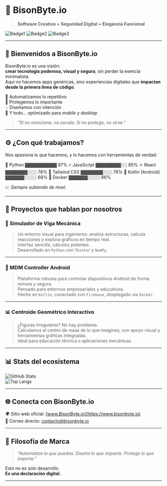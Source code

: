 # 🦬 BisonByte.io

> **Software Creativo + Seguridad Digital + Elegancia Funcional**

![Badge1](https://img.shields.io/badge/Tech-Animalista-blueviolet?style=for-the-badge)
![Badge2](https://img.shields.io/badge/Optimizado-Móvil%20%2F%20PC-critical?style=for-the-badge)
![Badge3](https://img.shields.io/badge/Enfoque%20Seguro-%F0%9F%94%91-brightgreen?style=for-the-badge)

---

## 🌟 Bienvenidos a BisonByte.io

BisonByte.io es una visión:  
**crear tecnología poderosa, visual y segura**, sin perder la esencia minimalista.  
Aquí no hacemos apps genéricas, sino experiencias digitales que **impactan desde la primera línea de código**.

🔧 Automatizamos lo repetitivo  
🔐 Protegemos lo importante  
💡 Diseñamos con intención  
📱 Y todo... optimizado para *mobile* y *desktop*

> _"Si no emociona, no escala. Si no protege, no sirve."_  

---

## ⚙️ ¿Con qué trabajamos?

Nos apasiona lo que hacemos, y lo hacemos con herramientas de verdad:

🧰 Python ▓▓▓▓▓▓▓▓▓▓ 97%
⚡ JavaScript ▓▓▓▓▓▓▓▓░░ 85%
⚛ React ▓▓▓▓▓▓▓░░░ 78%
🎨 Tailwind CSS ▓▓▓▓▓▓▓░░░ 76%
🤖 Kotlin (Android) ▓▓▓▓▓▓░░░░ 68%
🐳 Docker ▓▓▓▓▓▓░░░░ 66%


📈 *Siempre subiendo de nivel.*

---

## 🚀 Proyectos que hablan por nosotros

### 🔧 Simulador de Viga Mecánica

> Un entorno visual para ingenieros: analiza estructuras, calcula reacciones y explora gráficos en tiempo real.  
> Interfaz sencilla, cálculos potentes.  
> Desarrollado en `Python` con `Tkinter` y `NumPy`.

---

### 📲 MDM Controller Android

> Plataforma robusta para controlar dispositivos Android de forma remota y segura.  
> Pensado para entornos empresariales y educativos.  
> Hecho en `Kotlin`, conectado con `Firebase`, desplegado vía `Docker`.

---

### 📊 Centroide Geométrico Interactivo

> ¿Figuras irregulares? No hay problema.  
> Calculamos el centro de masa de lo que imagines, con apoyo visual y herramientas gráficas integradas.  
> Ideal para educación técnica o aplicaciones mecánicas.

---

## 📊 Stats del ecosistema

![GitHub Stats](https://github-readme-stats.vercel.app/api?username=BisonByte&show_icons=true&theme=tokyonight)  
![Top Langs](https://github-readme-stats.vercel.app/api/top-langs/?username=BisonByte&layout=compact&theme=tokyonight)

---

## 🌐 Conecta con BisonByte.io

🌍 Sitio web oficial: [www.BisonByte.io](https://www.bisonbyte.io)  
📧 Correo directo: contacto@bisonbyte.io

---

## 🧭 Filosofía de Marca

> _“Automatiza lo que puedas. Diseña lo que impacte. Protege lo que importa.”_

Esto no es solo desarrollo.  
**Es una declaración digital.**

---

